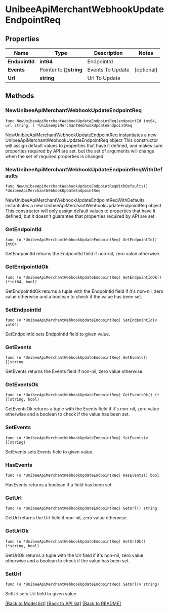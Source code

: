 # UnibeeApiMerchantWebhookUpdateEndpointReq

## Properties

Name | Type | Description | Notes
------------ | ------------- | ------------- | -------------
**EndpointId** | **int64** | EndpointId | 
**Events** | Pointer to **[]string** | Events To Update | [optional] 
**Url** | **string** | Url To Update | 

## Methods

### NewUnibeeApiMerchantWebhookUpdateEndpointReq

`func NewUnibeeApiMerchantWebhookUpdateEndpointReq(endpointId int64, url string, ) *UnibeeApiMerchantWebhookUpdateEndpointReq`

NewUnibeeApiMerchantWebhookUpdateEndpointReq instantiates a new UnibeeApiMerchantWebhookUpdateEndpointReq object
This constructor will assign default values to properties that have it defined,
and makes sure properties required by API are set, but the set of arguments
will change when the set of required properties is changed

### NewUnibeeApiMerchantWebhookUpdateEndpointReqWithDefaults

`func NewUnibeeApiMerchantWebhookUpdateEndpointReqWithDefaults() *UnibeeApiMerchantWebhookUpdateEndpointReq`

NewUnibeeApiMerchantWebhookUpdateEndpointReqWithDefaults instantiates a new UnibeeApiMerchantWebhookUpdateEndpointReq object
This constructor will only assign default values to properties that have it defined,
but it doesn't guarantee that properties required by API are set

### GetEndpointId

`func (o *UnibeeApiMerchantWebhookUpdateEndpointReq) GetEndpointId() int64`

GetEndpointId returns the EndpointId field if non-nil, zero value otherwise.

### GetEndpointIdOk

`func (o *UnibeeApiMerchantWebhookUpdateEndpointReq) GetEndpointIdOk() (*int64, bool)`

GetEndpointIdOk returns a tuple with the EndpointId field if it's non-nil, zero value otherwise
and a boolean to check if the value has been set.

### SetEndpointId

`func (o *UnibeeApiMerchantWebhookUpdateEndpointReq) SetEndpointId(v int64)`

SetEndpointId sets EndpointId field to given value.


### GetEvents

`func (o *UnibeeApiMerchantWebhookUpdateEndpointReq) GetEvents() []string`

GetEvents returns the Events field if non-nil, zero value otherwise.

### GetEventsOk

`func (o *UnibeeApiMerchantWebhookUpdateEndpointReq) GetEventsOk() (*[]string, bool)`

GetEventsOk returns a tuple with the Events field if it's non-nil, zero value otherwise
and a boolean to check if the value has been set.

### SetEvents

`func (o *UnibeeApiMerchantWebhookUpdateEndpointReq) SetEvents(v []string)`

SetEvents sets Events field to given value.

### HasEvents

`func (o *UnibeeApiMerchantWebhookUpdateEndpointReq) HasEvents() bool`

HasEvents returns a boolean if a field has been set.

### GetUrl

`func (o *UnibeeApiMerchantWebhookUpdateEndpointReq) GetUrl() string`

GetUrl returns the Url field if non-nil, zero value otherwise.

### GetUrlOk

`func (o *UnibeeApiMerchantWebhookUpdateEndpointReq) GetUrlOk() (*string, bool)`

GetUrlOk returns a tuple with the Url field if it's non-nil, zero value otherwise
and a boolean to check if the value has been set.

### SetUrl

`func (o *UnibeeApiMerchantWebhookUpdateEndpointReq) SetUrl(v string)`

SetUrl sets Url field to given value.



[[Back to Model list]](../README.md#documentation-for-models) [[Back to API list]](../README.md#documentation-for-api-endpoints) [[Back to README]](../README.md)


